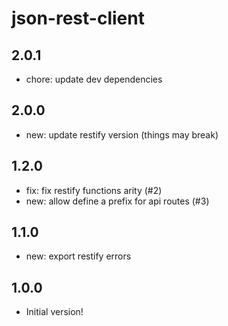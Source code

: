 # json-rest-client

## 2.0.1

- chore: update dev dependencies

## 2.0.0

- new: update restify version (things may break)

## 1.2.0

- fix: fix restify functions arity (#2)
- new: allow define a prefix for api routes (#3)

## 1.1.0

- new: export restify errors

## 1.0.0

- Initial version!
